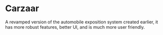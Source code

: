 # Carzaar

A revamped version of the automobile exposition system created earlier, it has more robust features, better UI, and is much more user friendly.
